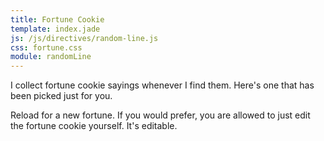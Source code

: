```yaml
---
title: Fortune Cookie
template: index.jade
js: /js/directives/random-line.js
css: fortune.css
module: randomLine
---
```


I collect fortune cookie sayings whenever I find them.  Here's one that has been picked just for you.

<div class="center fortune_cookie"><span random-line="fortunes.txt" contenteditable="true"></span></div>

Reload for a new fortune.  If you would prefer, you are allowed to just edit the fortune cookie yourself.  It's editable.
